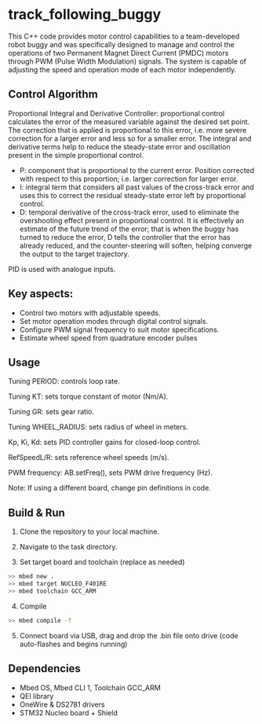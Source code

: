 ﻿# track_following_buggy
 
This C++ code provides motor control capabilities to a team-developed robot buggy and was specifically designed to manage and control the operations of two Permanent Magnet Direct Current (PMDC) motors through PWM (Pulse Width Modulation) signals. The system is capable of adjusting the speed and operation mode of each motor independently.

## Control Algorithm

Proportional Integral and Derivative Controller: proportional control calculates the error of the measured variable against the desired set point. The correction that is applied is proportional to this error, i.e. more severe correction for a larger error and less so for a smaller error. The integral and derivative terms help to reduce the steady-state error and oscillation present in the simple proportional control.  
 - P: component that is proportional to the current error. Position corrected with respect to this proportion; i.e. larger correction for larger error. 
 - I: integral term that considers all past values of the cross-track error and uses this to correct the residual steady-state error left by proportional control.  
 - D: temporal derivative of the cross-track error, used to eliminate the overshooting effect present in proportional control. It is effectively an estimate of the future trend of the error; that is when the buggy has turned to reduce the error, D tells the controller that the error has already reduced, and the counter-steering will soften, helping converge the output to the target trajectory. 

PID is used with analogue inputs.

## Key aspects:
- Control two motors with adjustable speeds.
- Set motor operation modes through digital control signals.
- Configure PWM signal frequency to suit motor specifications.
- Estimate wheel speed from quadrature encoder pulses

## Usage

Tuning PERIOD: controls loop rate.

Tuning KT: sets torque constant of motor (Nm/A).

Tuning GR: sets gear ratio.

Tuning WHEEL_RADIUS: sets radius of wheel in meters.

Kp, Ki, Kd: sets PID controller gains for closed-loop control.

RefSpeedL/R: sets reference wheel speeds (m/s).

PWM frequency: AB.setFreq(), sets PWM drive frequency (Hz).

Note: If using a different board, change pin definitions in code.

## Build & Run

1. Clone the repository to your local machine.

2. Navigate to the task directory.

3. Set target board and toolchain (replace as needed)

```bash
>> mbed new . 
>> mbed target NUCLEO_F401RE
>> mbed toolchain GCC_ARM
```

4. Compile

```bash
>> mbed compile -f
```

5. Connect board via USB, drag and drop the .bin file onto drive (code auto-flashes and begins running)

## Dependencies

- Mbed OS, Mbed CLI 1, Toolchain GCC_ARM
- QEI library
- OneWire & DS2781 drivers
- STM32 Nucleo board + Shield




